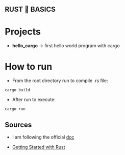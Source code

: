 ## **RUST 🦀 BASICS**

# Projects

- **hello_cargo** -> first hello world program with cargo

# How to run

- From the root directory run to compile .rs file:

`cargo build`

- After run to execute:

`cargo run`

## Sources

- I am following the official [doc](https://doc.rust-lang.org/book/)

- [Getting Started with Rust](https://doc.rust-lang.org/book/ch01-00-getting-started.html)
